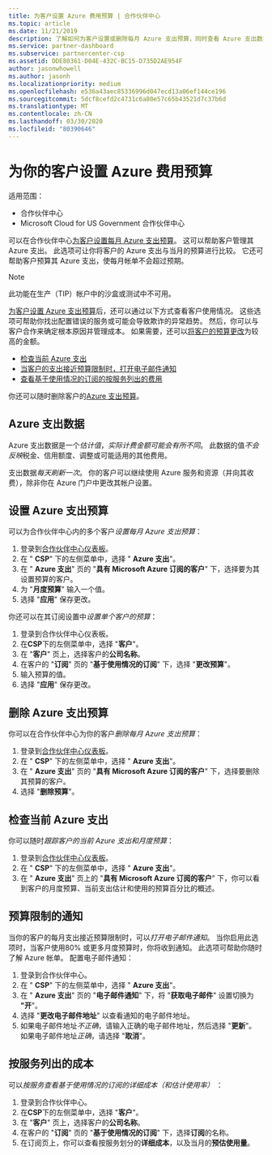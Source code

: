 ```yaml
---
title: 为客户设置 Azure 费用预算 | 合作伙伴中心
ms.topic: article
ms.date: 11/21/2019
description: 了解如何为客户设置或删除每月 Azure 支出预算，同时查看 Azure 支出数据并设置与预算相关的通知。
ms.service: partner-dashboard
ms.subservice: partnercenter-csp
ms.assetid: DDE80361-D04E-432C-BC15-D735D2AE954F
author: jasonwhowell
ms.author: jasonh
ms.localizationpriority: medium
ms.openlocfilehash: e536a43aec85336996d047ecd13a06ef144ce196
ms.sourcegitcommit: 5dcf8cefd2c4731c6a80e57c65b43521d7c37b6d
ms.translationtype: MT
ms.contentlocale: zh-CN
ms.lasthandoff: 03/30/2020
ms.locfileid: "80390646"
---
```

# <a name="set-an-azure-spending-budget-for-your-customers"></a>为你的客户设置 Azure 费用预算

适用范围：

- 合作伙伴中心
- Microsoft Cloud for US Government 合作伙伴中心

可以在合作伙伴中心[为客户设置每月 Azure 支出预算](#set-azure-spending-budget)。 这可以帮助客户管理其 Azure 支出。 此选项可让你将客户的 Azure 支出与当月的预算进行比较。 它还可帮助客户预算其 Azure 支出，使每月帐单不会超过预期。


> [!NOTE]  
> 此功能在生产（TIP）帐户中的沙盒或测试中不可用。

[为客户设置 Azure 支出预算](#set-azure-spending-budget)后，还可以通过以下方式查看客户使用情况。 这些选项可帮助你找出配置错误的服务或可能会导致欺诈的异常趋势。 然后，你可以与客户合作来确定根本原因并管理成本。 如果需要，还可以[将客户的预算更改](#set-azure-spending-budget)为较高的金额。

- [检查当前 Azure 支出](#check-current-azure-spending)
- [当客户的支出接近预算限制时，打开电子邮件通知](#notifications-for-budget-limits)
- [查看基于使用情况的订阅的按服务列出的费用](#itemized-costs-by-service)

你还可以随时删除客户的[Azure 支出预算](#remove-azure-spending-budget)。

## <a name="azure-spending-data"></a>Azure 支出数据

Azure 支出数据是一个*估计值*，*实际计费金额可能会有所不同*。 此数据的值*不会反映*税金、信用额度、调整或可能适用的其他费用。

支出数据*每天刷新一次*。 你的客户可以继续使用 Azure 服务和资源（并向其收费），除非你在 Azure 门户中更改其帐户设置。

## <a name="set-azure-spending-budget"></a>设置 Azure 支出预算

可以为合作伙伴中心内的多个客户*设置每月 Azure 支出预算*：

1. 登录到[合作伙伴中心仪表板](https://partner.microsoft.com/dashboard/)。
2. 在 " **CSP**" 下的左侧菜单中，选择 " **Azure 支出**"。
3. 在 " **Azure 支出**" 页的 "**具有 Microsoft Azure 订阅的客户**" 下，选择要为其设置预算的客户。
4. 为 "**月度预算**" 输入一个值。
5. 选择 "**应用**" 保存更改。

你还可以在其订阅设置中*设置单个客户的预算*：

1. 登录到合作伙伴中心仪表板。
2. 在**CSP**下的左侧菜单中，选择 "**客户**"。
3. 在 "**客户**" 页上，选择客户的**公司名称**。
4. 在客户的 "**订阅**" 页的 "**基于使用情况的订阅**" 下，选择 "**更改预算**"。
5. 输入预算的值。
6. 选择 "**应用**" 保存更改。

## <a name="remove-azure-spending-budget"></a>删除 Azure 支出预算

你可以在合作伙伴中心为你的客户*删除每月 Azure 支出预算*：

1. 登录到[合作伙伴中心仪表板](https://partner.microsoft.com/dashboard/)。
2. 在 " **CSP**" 下的左侧菜单中，选择 " **Azure 支出**"。
3. 在 " **Azure 支出**" 页的 "**具有 Microsoft Azure 订阅的客户**" 下，选择要删除其预算的客户。
4. 选择 "**删除预算**"。

## <a name="check-current-azure-spending"></a>检查当前 Azure 支出

你可以随时*跟踪客户的当前 Azure 支出和月度预算*：

1. 登录到[合作伙伴中心仪表板](https://partner.microsoft.com/dashboard/)。
2. 在 " **CSP**" 下的左侧菜单中，选择 " **Azure 支出**"。
3. 在 " **Azure 支出**" 页上的 "**具有 Microsoft Azure 订阅的客户**" 下，你可以看到客户的月度预算、当前支出估计和使用的预算百分比的概述。

## <a name="notifications-for-budget-limits"></a>预算限制的通知

当你的客户的每月支出接近预算限制时，可以*打开电子邮件通知*。 当你启用此选项时，当客户使用80% 或更多月度预算时，你将收到通知。 此选项可帮助你随时了解 Azure 帐单。 配置电子邮件通知：

1. 登录到合作伙伴中心。
2. 在 " **CSP**" 下的左侧菜单中，选择 " **Azure 支出**"。
3. 在 " **Azure 支出**" 页的 "**电子邮件通知**" 下，将 "**获取电子邮件**" 设置切换为 **"开**"。
4. 选择 "**更改电子邮件地址**" 以查看通知的电子邮件地址。
5. 如果电子邮件地址*不正确*，请输入正确的电子邮件地址，然后选择 "**更新**"。 如果电子邮件地址*正确*，请选择 "**取消**"。

## <a name="itemized-costs-by-service"></a>按服务列出的成本

可以*按服务查看基于使用情况的订阅的详细成本（和估计使用率）* ：

1. 登录到合作伙伴中心。
2. 在**CSP**下的左侧菜单中，选择 "**客户**"。
3. 在 "**客户**" 页上，选择客户的**公司名称**。
4. 在客户的 "**订阅**" 页的 "**基于使用情况的订阅**" 下，选择**订阅**的名称。
5. 在订阅页上，你可以查看按服务划分的**详细成本**，以及当月的**预估使用量**。
